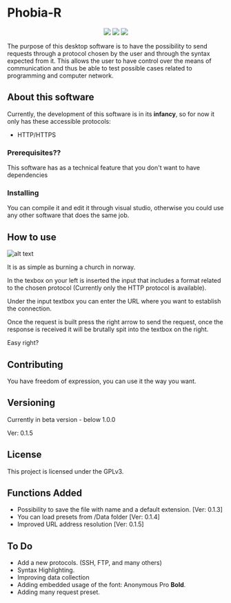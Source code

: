 # Phobia-R
<p align="center">
<img src=https://img.shields.io/cran/l/devtools.svg>
<img src=https://img.shields.io/badge/Version-0.1-orange.svg>
<img src=https://img.shields.io/badge/Computer-Punks-red.svg>
</p>

The purpose of this desktop software is to have the possibility to send requests through a protocol chosen by the user and through the syntax expected from it.
This allows the user to have control over the means of communication and thus be able to test possible cases related to programming and computer network.

## About this software

Currently, the development of this software is in its **infancy**, so for now it only has these accessible protocols:

- HTTP/HTTPS

### Prerequisites??

This software has as a technical feature that you don't want to have dependencies

### Installing

You can compile it and edit it through visual studio, otherwise you could use any other software that does the same job.

## How to use

![alt text](https://i.imgur.com/gZFkaL6.png "Phobia-R logo")

It is as simple as burning a church in norway.

In the texbox on your left is inserted the input that includes a format related to the chosen protocol (Currently only the HTTP protocol is available). 

Under the input textbox you can enter the URL where you want to establish the connection.

Once the request is built press the right arrow to send the request, once the response is received it will be brutally spit into the textbox on the right.

Easy right?

## Contributing

You have freedom of expression, you can use it the way you want.

## Versioning

Currently in beta version - below 1.0.0

Ver: 0.1.5

## License

This project is licensed under the GPLv3.


## Functions Added

- Possibility to save the file with name and a default extension. [Ver: 0.1.3]
- You can load presets from /Data folder [Ver: 0.1.4]
- Improved URL address resolution [Ver: 0.1.5]

## To Do

- Add a new protocols. (SSH, FTP, and many others)
- Syntax Highlighting.
- Improving data collection
- Adding embedded usage of the font: Anonymous Pro **Bold**.
- Adding many request preset.
